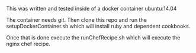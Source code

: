 This was written and tested inside of a docker container ubuntu:14.04

The container needs git.  Then clone this repo and run the setupDockerContainer.sh which will install ruby and dependent cookbooks.

Once that is done execute the runChefRecipe.sh which will execute the nginx chef recipe.



